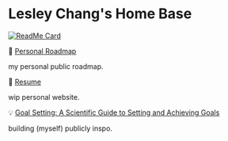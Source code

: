 # Lesley Chang's Home Base

[![ReadMe Card](https://github-readme-stats.vercel.app/api/pin/?username=rasreee&repo=github-readme-stats)](https://github.com/rasreee/github-readme-stats)

🚗 [Personal Roadmap](https://www.notion.so/8bdd94c9cc204e8a812075cf8d187d01?v=7e02e6c1c6444b1cb68ab5bfeb1b8642)

my personal public roadmap.

👀 [Resume]()

wip personal website.

💡 [Goal Setting: A Scientific Guide to Setting and Achieving Goals](https://jamesclear.com/goal-setting)

building (myself) publicly inspo.
